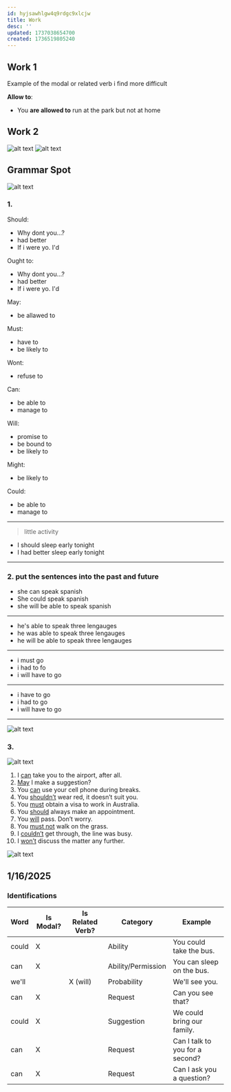 ```yaml
---
id: hyjsawhlgw4q9rdgc9xlcjw
title: Work
desc: ''
updated: 1737038654700
created: 1736519805240
---
```

## Work 1
Example of the modal or related verb i find more difficult

**Allow to**:
- You **are allowed to** run at the park but not at home

## Work 2
![alt text](image-3.png)
![alt text](image-4.png)

## Grammar Spot
![alt text](image-5.png)
### 1.
Should:
- Why dont you...?
- had better
- If i were yo. I'd

Ought to:
- Why dont you...?
- had better
- If i were yo. I'd


May:
- be allawed to

Must:
- have to
- be likely to

Wont:
- refuse to

Can:
- be able to
- manage to

Will:
- promise to
- be bound to
- be likely to

Might:
- be likely to

Could:
- be able to
- manage to
---
> little activity

- I should sleep early tonight
- I had better sleep early tonight
---
### 2. put the sentences into the past and future
- she can speak spanish
- She could speak spanish
- she will be able to speak spanish
---
- he's able to speak three lengauges
- he was able to speak three lengauges
- he will be able to speak three lengauges
---
- i must go
- i had to fo
- i will have to go
---
- i have to go
- i had to go
- i will have to go
---
![alt text](image-6.png)

### 3.
![alt text](image-9.png)

1. I <ins>can</ins> take you to the airport, after all.
2. <ins>May</ins> I make a suggestion?
3. You <ins>can</ins> use your cell phone during breaks.
4. You <ins>shouldn’t</ins> wear red, it doesn’t suit you.
5. You <ins>must</ins> obtain a visa to work in Australia.
6. You <ins>should</ins> always make an appointment.
7. You <ins>will</ins> pass. Don’t worry.
8. You <ins>must not</ins> walk on the grass.
9. I <ins>couldn’t</ins> get through, the line was busy.
10. I <ins>won’t</ins> discuss the matter any further.

![alt text](image-10.png)

## 1/16/2025
<!-- 
1. you could take the bus
1. you can sleep on the bus
1. we'll see you
1. can u see that?
1. we could bring our family
1. can i talk to you for a second?
1. can i ask u a question -->

### Identifications
| Word       | Is Modal? | Is Related Verb? | Category              | Example                                      |
|------------|-----------|------------------|-----------------------|----------------------------------------------|
| could      | X         |                  | Ability               | You could take the bus.                     |
| can        | X         |                  | Ability/Permission    | You can sleep on the bus.                   |
| we'll      |           | X (will)         | Probability           | We'll see you.                              |
| can        | X         |                  | Request               | Can you see that?                           |
| could      | X         |                  | Suggestion            | We could bring our family.                  |
| can        | X         |                  | Request               | Can I talk to you for a second?             |
| can        | X         |                  | Request               | Can I ask you a question?                   |
